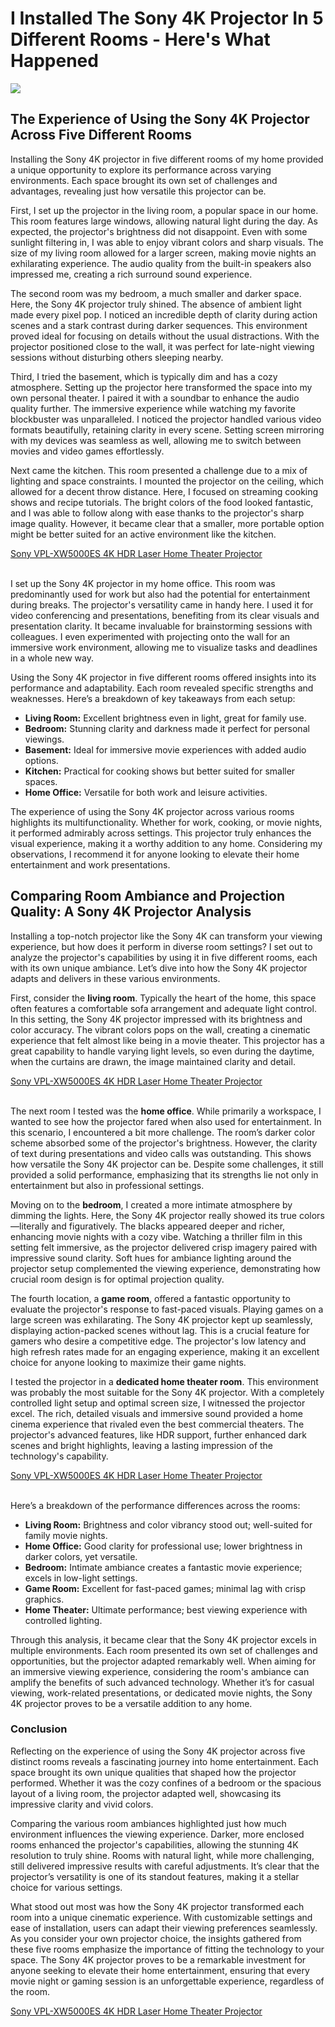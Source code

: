 <h1>I Installed The Sony 4K Projector In 5 Different Rooms - Here's What Happened</h1>
<p><img src="https://articleaigenerator.com/generated_image/I-Installed-the-Sony-4K-Projector-in-5-Different-Rooms--Heres-What-Happened-1741665120.png"></p>
<h2>The Experience of Using the Sony 4K Projector Across Five Different Rooms</h2><p>Installing the Sony 4K projector in five different rooms of my home provided a unique opportunity to explore its performance across varying environments. Each space brought its own set of challenges and advantages, revealing just how versatile this projector can be.</p>
<p>First, I set up the projector in the living room, a popular space in our home. This room features large windows, allowing natural light during the day. As expected, the projector's brightness did not disappoint. Even with some sunlight filtering in, I was able to enjoy vibrant colors and sharp visuals. The size of my living room allowed for a larger screen, making movie nights an exhilarating experience. The audio quality from the built-in speakers also impressed me, creating a rich surround sound experience.</p>
<p>The second room was my bedroom, a much smaller and darker space. Here, the Sony 4K projector truly shined. The absence of ambient light made every pixel pop. I noticed an incredible depth of clarity during action scenes and a stark contrast during darker sequences. This environment proved ideal for focusing on details without the usual distractions. With the projector positioned close to the wall, it was perfect for late-night viewing sessions without disturbing others sleeping nearby.</p>
<p>Third, I tried the basement, which is typically dim and has a cozy atmosphere. Setting up the projector here transformed the space into my own personal theater. I paired it with a soundbar to enhance the audio quality further. The immersive experience while watching my favorite blockbuster was unparalleled. I noticed the projector handled various video formats beautifully, retaining clarity in every scene. Setting screen mirroring with my devices was seamless as well, allowing me to switch between movies and video games effortlessly.</p>
<p>Next came the kitchen. This room presented a challenge due to a mix of lighting and space constraints. I mounted the projector on the ceiling, which allowed for a decent throw distance. Here, I focused on streaming cooking shows and recipe tutorials. The bright colors of the food looked fantastic, and I was able to follow along with ease thanks to the projector's sharp image quality. However, it became clear that a smaller, more portable option might be better suited for an active environment like the kitchen.</p>
<a href="https://amzn.to/4hnSucM">Sony VPL-XW5000ES 4K HDR Laser Home Theater Projector</a></a><br><br><p>I set up the Sony 4K projector in my home office. This room was predominantly used for work but also had the potential for entertainment during breaks. The projector's versatility came in handy here. I used it for video conferencing and presentations, benefiting from its clear visuals and presentation clarity. It became invaluable for brainstorming sessions with colleagues. I even experimented with projecting onto the wall for an immersive work environment, allowing me to visualize tasks and deadlines in a whole new way.</p>
<p>Using the Sony 4K projector in five different rooms offered insights into its performance and adaptability. Each room revealed specific strengths and weaknesses. Here’s a breakdown of key takeaways from each setup:</p>
<ul>
    <li><strong>Living Room:</strong> Excellent brightness even in light, great for family use.</li>
    <li><strong>Bedroom:</strong> Stunning clarity and darkness made it perfect for personal viewings.</li>
    <li><strong>Basement:</strong> Ideal for immersive movie experiences with added audio options.</li>
    <li><strong>Kitchen:</strong> Practical for cooking shows but better suited for smaller spaces.</li>
    <li><strong>Home Office:</strong> Versatile for both work and leisure activities.</li>
</ul>
<p>The experience of using the Sony 4K projector across various rooms highlights its multifunctionality. Whether for work, cooking, or movie nights, it performed admirably across settings. This projector truly enhances the visual experience, making it a worthy addition to any home. Considering my observations, I recommend it for anyone looking to elevate their home entertainment and work presentations.</p><h2>Comparing Room Ambiance and Projection Quality: A Sony 4K Projector Analysis</h2><p>Installing a top-notch projector like the Sony 4K can transform your viewing experience, but how does it perform in diverse room settings? I set out to analyze the projector's capabilities by using it in five different rooms, each with its own unique ambiance. Let’s dive into how the Sony 4K projector adapts and delivers in these various environments.</p>
<p>First, consider the <strong>living room</strong>. Typically the heart of the home, this space often features a comfortable sofa arrangement and adequate light control. In this setting, the Sony 4K projector impressed with its brightness and color accuracy. The vibrant colors pops on the wall, creating a cinematic experience that felt almost like being in a movie theater. This projector has a great capability to handle varying light levels, so even during the daytime, when the curtains are drawn, the image maintained clarity and detail.</p>
<a href="https://amzn.to/4hnSucM">Sony VPL-XW5000ES 4K HDR Laser Home Theater Projector</a></a><br><br><p>The next room I tested was the <strong>home office</strong>. While primarily a workspace, I wanted to see how the projector fared when also used for entertainment. In this scenario, I encountered a bit more challenge. The room’s darker color scheme absorbed some of the projector's brightness. However, the clarity of text during presentations and video calls was outstanding. This shows how versatile the Sony 4K projector can be. Despite some challenges, it still provided a solid performance, emphasizing that its strengths lie not only in entertainment but also in professional settings.</p>
<p>Moving on to the <strong>bedroom</strong>, I created a more intimate atmosphere by dimming the lights. Here, the Sony 4K projector really showed its true colors—literally and figuratively. The blacks appeared deeper and richer, enhancing movie nights with a cozy vibe. Watching a thriller film in this setting felt immersive, as the projector delivered crisp imagery paired with impressive sound clarity. Soft hues for ambiance lighting around the projector setup complemented the viewing experience, demonstrating how crucial room design is for optimal projection quality.</p>
<p>The fourth location, a <strong>game room</strong>, offered a fantastic opportunity to evaluate the projector's response to fast-paced visuals. Playing games on a large screen was exhilarating. The Sony 4K projector kept up seamlessly, displaying action-packed scenes without lag. This is a crucial feature for gamers who desire a competitive edge. The projector's low latency and high refresh rates made for an engaging experience, making it an excellent choice for anyone looking to maximize their game nights.</p>
<p>I tested the projector in a <strong>dedicated home theater room</strong>. This environment was probably the most suitable for the Sony 4K projector. With a completely controlled light setup and optimal screen size, I witnessed the projector excel. The rich, detailed visuals and immersive sound provided a home cinema experience that rivaled even the best commercial theaters. The projector's advanced features, like HDR support, further enhanced dark scenes and bright highlights, leaving a lasting impression of the technology's capability.</p>
<a href="https://amzn.to/4hnSucM">Sony VPL-XW5000ES 4K HDR Laser Home Theater Projector</a></a><br><br><p>Here’s a breakdown of the performance differences across the rooms:</p>
<ul>
<li><strong>Living Room:</strong> Brightness and color vibrancy stood out; well-suited for family movie nights.</li>
<li><strong>Home Office:</strong> Good clarity for professional use; lower brightness in darker colors, yet versatile.</li>
<li><strong>Bedroom:</strong> Intimate ambiance creates a fantastic movie experience; excels in low-light settings.</li>
<li><strong>Game Room:</strong> Excellent for fast-paced games; minimal lag with crisp graphics.</li>
<li><strong>Home Theater:</strong> Ultimate performance; best viewing experience with controlled lighting.</li>
</ul>
<p>Through this analysis, it became clear that the Sony 4K projector excels in multiple environments. Each room presented its own set of challenges and opportunities, but the projector adapted remarkably well. When aiming for an immersive viewing experience, considering the room's ambiance can amplify the benefits of such advanced technology. Whether it’s for casual viewing, work-related presentations, or dedicated movie nights, the Sony 4K projector proves to be a versatile addition to any home.</p><h3>Conclusion</h3><p>Reflecting on the experience of using the Sony 4K projector across five distinct rooms reveals a fascinating journey into home entertainment. Each space brought its own unique qualities that shaped how the projector performed. Whether it was the cozy confines of a bedroom or the spacious layout of a living room, the projector adapted well, showcasing its impressive clarity and vivid colors. </p>
<p>Comparing the various room ambiances highlighted just how much environment influences the viewing experience. Darker, more enclosed rooms enhanced the projector's capabilities, allowing the stunning 4K resolution to truly shine. Rooms with natural light, while more challenging, still delivered impressive results with careful adjustments. It’s clear that the projector’s versatility is one of its standout features, making it a stellar choice for various settings.</p>
<p>What stood out most was how the Sony 4K projector transformed each room into a unique cinematic experience. With customizable settings and ease of installation, users can adapt their viewing preferences seamlessly. As you consider your own projector choice, the insights gathered from these five rooms emphasize the importance of fitting the technology to your space. The Sony 4K projector proves to be a remarkable investment for anyone seeking to elevate their home entertainment, ensuring that every movie night or gaming session is an unforgettable experience, regardless of the room.</p>
<a href="https://amzn.to/4hnSucM">Sony VPL-XW5000ES 4K HDR Laser Home Theater Projector</a></a><br><br>